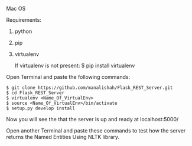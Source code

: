 
Mac OS

Requirements:
1. python
2. pip
3. virtualenv

	If virtualenv is not present:
	$ pip install virtualenv


Open Terminal and paste the following commands:


	$ git clone https://github.com/manalishah/Flask_REST_Server.git
	$ cd Flask_REST_Server
	$ virtualenv <Name_Of_VirtualEnv>
	$ source <Name_Of_VirtualEnv>/bin/activate
	$ setup.py develop install


Now you will see the that the server is up and ready at localhost:5000/

Open another Terminal and paste these commands to test how the server returns the Named Entities Using NLTK library.


